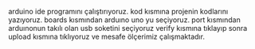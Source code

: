 arduino ide programını çalıştırıyoruz.
kod kısmına projenin kodlarını yazıyoruz.
boards kısmından arduıno uno yu seçiyoruz.
port kısmından arduınonun takılı olan usb soketini seçiyoruz
verify kısmına tıklayıp sonra upload kısmına tıklıyoruz ve 
mesafe ölçerimiz çalışmaktadır.
